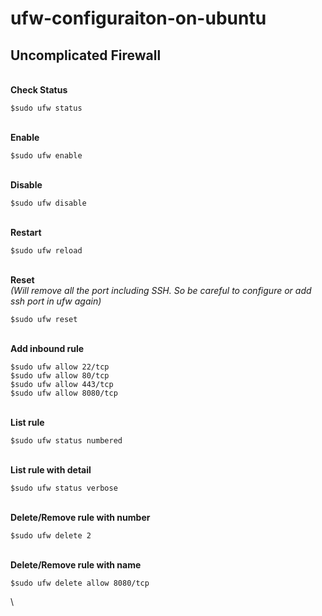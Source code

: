# ufw-configuraiton-on-ubuntu
## Uncomplicated Firewall
\
**Check Status**
```
$sudo ufw status
```
\
**Enable**
```
$sudo ufw enable
```
\
**Disable**
```
$sudo ufw disable
```
\
**Restart**
```
$sudo ufw reload
```
\
**Reset**\
*(Will remove all the port including SSH. So be careful to configure or add ssh port in ufw again)*
```
$sudo ufw reset
```
\
**Add inbound rule**
```
$sudo ufw allow 22/tcp
$sudo ufw allow 80/tcp
$sudo ufw allow 443/tcp
$sudo ufw allow 8080/tcp
```
\
**List rule**
```
$sudo ufw status numbered
```
\
**List rule with detail**
```
$sudo ufw status verbose
```
\
**Delete/Remove rule with number**
```
$sudo ufw delete 2
```
\
**Delete/Remove rule with name**
```
$sudo ufw delete allow 8080/tcp
```
\


